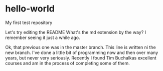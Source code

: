 # hello-world
My first test repository

Let's try editing the README
What's the md extension by the way? I remember seeing it just a while ago.

Ok, that previous one was in the master branch. This line is written ni the new branch.
I've done a little bit of programming now and then over many years, but never very seriously.
Recently I found Tim Buchalkas excellent courses and am in the process of completing some of them.
